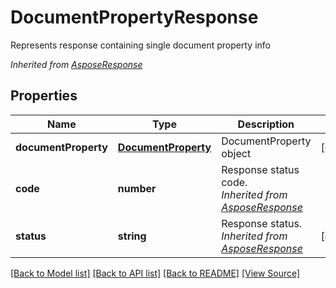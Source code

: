 ﻿# DocumentPropertyResponse
Represents response containing single document property info

*Inherited from [AsposeResponse](AsposeResponse.md)*
## Properties
Name | Type | Description | Notes
------------ | ------------- | ------------- | -------------
**documentProperty** | [**DocumentProperty**](DocumentProperty.md) | DocumentProperty object | [optional]
**code** | **number** | Response status code.<br />*Inherited from [AsposeResponse](AsposeResponse.md)* | 
**status** | **string** | Response status.<br />*Inherited from [AsposeResponse](AsposeResponse.md)* | [optional]

[[Back to Model list]](../README.md#documentation-for-models) [[Back to API list]](../README.md#documentation-for-api-endpoints) [[Back to README]](../README.md) [[View Source]](../src/models/documentPropertyResponse.ts)

